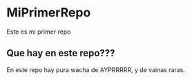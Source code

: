 # MiPrimerRepo
Este es mi primer repo

## Que hay en este repo???
En este repo hay pura wacha de AYPRRRRR, y de vainas raras.
